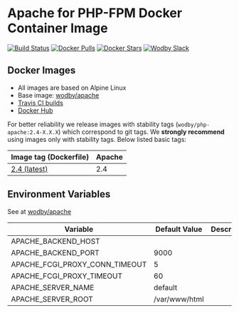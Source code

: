 # Apache for PHP-FPM Docker Container Image 

[![Build Status](https://travis-ci.org/wodby/php-apache.svg?branch=master)](https://travis-ci.org/wodby/php-apache)
[![Docker Pulls](https://img.shields.io/docker/pulls/wodby/php-apache.svg)](https://hub.docker.com/r/wodby/php-apache)
[![Docker Stars](https://img.shields.io/docker/stars/wodby/php-apache.svg)](https://hub.docker.com/r/wodby/php-apache)
[![Wodby Slack](http://slack.wodby.com/badge.svg)](http://slack.wodby.com)

## Docker Images

* All images are based on Alpine Linux
* Base image: [wodby/apache](https://github.com/wodby/apache)
* [Travis CI builds](https://travis-ci.org/wodby/php-apache) 
* [Docker Hub](https://hub.docker.com/r/wodby/php-apache)

For better reliability we release images with stability tags (`wodby/php-apache:2.4-X.X.X`) which correspond to git tags. We **strongly recommend** using images only with stability tags. Below listed basic tags:

| Image tag (Dockerfile)                                                     | Apache |
| -------------------------------------------------------------------------- | ------ |
| [2.4 (latest)](https://github.com/wodby/php-apache/tree/master/Dockerfile) | 2.4    |

## Environment Variables

See at [wodby/apache](https://github.com/wodby/apache)

| Variable                       | Default Value | Description |
| ------------------------------ | ------------- | ----------- |
| APACHE_BACKEND_HOST            |               |             |
| APACHE_BACKEND_PORT            | 9000          |             |
| APACHE_FCGI_PROXY_CONN_TIMEOUT | 5             |             |
| APACHE_FCGI_PROXY_TIMEOUT      | 60            |             |
| APACHE_SERVER_NAME             | default       |             |
| APACHE_SERVER_ROOT             | /var/www/html |             |
